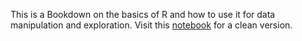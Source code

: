 This is a Bookdown on the basics of R and how to use it for data manipulation and exploration. 
Visit this [notebook](https://fs94.github.io/using-R-for-data/) for a clean version.